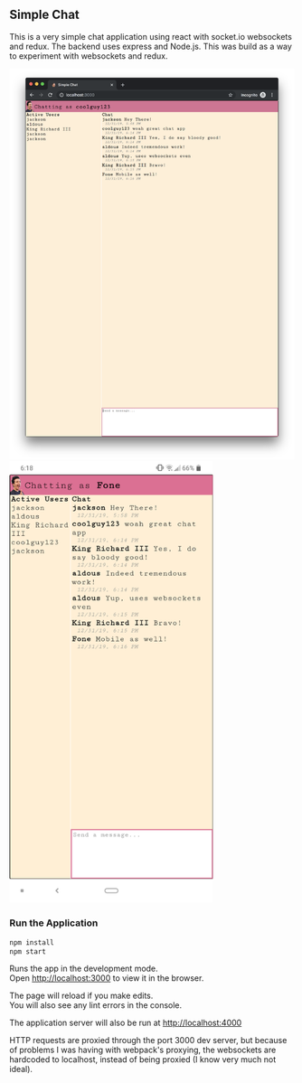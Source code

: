 ## Simple Chat
This is a very simple chat application using react with socket.io websockets and redux. The backend uses express and Node.js. This was build as a way to experiment with websockets and redux.

<div float="left">
	<img src='img/desktop.png' width='600'>
	<img src='img/mobile.png' width='360'>
<div>

### Run the Application
```
npm install
npm start
```

Runs the app in the development mode.<br />
Open [http://localhost:3000](http://localhost:3000) to view it in the browser.

The page will reload if you make edits.<br />
You will also see any lint errors in the console.

The application server will also be run at [http://localhost:4000](http://localhost:4000)

HTTP requests are proxied through the port 3000 dev server, but because of problems I was having with webpack's proxying, the websockets are hardcoded to localhost, instead of being proxied (I know very much not ideal).
